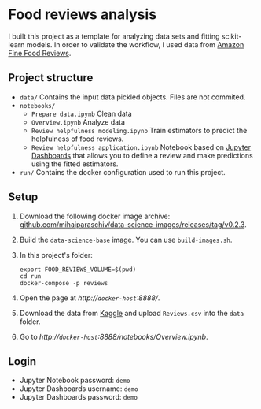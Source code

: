 # Food reviews analysis

I built this project as a template for analyzing data sets and fitting scikit-learn models. In order to validate the workflow, I used data from [Amazon Fine Food Reviews](https://www.kaggle.com/snap/amazon-fine-food-reviews).

## Project structure

- `data/` Contains the input data pickled objects. Files are not commited.
- `notebooks/`
    - `Prepare data.ipynb` Clean data
    - `Overview.ipynb` Analyze data
    - `Review helpfulness modeling.ipynb` Train estimators to predict the helpfulness of food reviews.
    - `Review helpfulness application.ipynb` Notebook based on [Jupyter Dashboards](http://jupyter-dashboards-layout.readthedocs.io/en/latest/) that allows you to define a review and make predictions using the fitted estimators.
- `run/` Contains the docker configuration used to run this project.

## Setup

1. Download the following docker image archive: [github.com/mihaiparaschiv/data-science-images/releases/tag/v0.2.3](https://github.com/mihaiparaschiv/data-science-images/releases/tag/v0.2.3).

2. Build the `data-science-base` image. You can use `build-images.sh`.

3. In this project's folder:
    ```
    export FOOD_REVIEWS_VOLUME=$(pwd)
    cd run
    docker-compose -p reviews
    ```
4. Open the page at *http://`docker-host`:8888/*.
5. Download the data from [Kaggle](https://www.kaggle.com/snap/amazon-fine-food-reviews) and upload `Reviews.csv` into the `data` folder.
6. Go to *http://`docker-host`:8888/notebooks/Overview.ipynb*.

## Login

- Jupyter Notebook password: `demo`
- Jupyter Dashboards username: `demo`
- Jupyter Dashboards password: `demo`